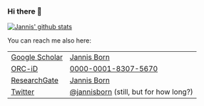### Hi there 👋

<a href="https://github.com/skjerns">
  <!-- Reference: https://github.com/anuraghazra/github-readme-stats -->
  <img align="center" src="https://github-readme-stats.vercel.app/api?username=jannisborn&count_private=true&theme=algolia&show_icons=true&include_all_commits=true&show=reviews" alt="Jannis' github stats" />
</a>

You can reach me also here:

|   |   |
|---|---|
| <a rel="me" href="https://orcid.org/0000-0001-8307-5670](https://scholar.google.com/citations?user=FHL-zfsAAAAJ&hl=en&oi=ao">Google Scholar</a> | [Jannis Born](https://scholar.google.com/citations?user=FHL-zfsAAAAJ&hl=en&oi=ao) |
| <a rel="me" href="https://orcid.org/0000-0001-8307-5670">ORC-iD</a> | [0000-0001-8307-5670](https://orcid.org/0000-0001-8307-5670) |
| <a rel="me" href="https://www.researchgate.net/profile/Jannis-Born">ResearchGate</a> | [Jannis Born](https://www.researchgate.net/profile/Jannis-Born) | 
| <a rel="me" href="https://twitter.com/jannisborn">Twitter</a> | [@jannisborn](https://twitter.com/jannisborn)  (still, but for how long?) |
